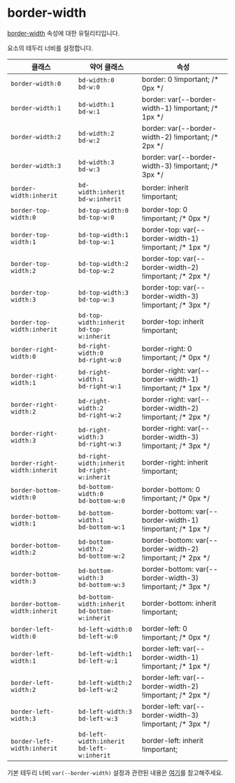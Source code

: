 # border-width

[border-width](https://developer.mozilla.org/en-US/docs/Web/CSS/border-width) 속성에 대한 유틸리티입니다.

요소의 테두리 너비를 설정합니다.

<table>
  <thead>
    <tr>
      <th scope="col">클래스</th>
      <th scope="col">약어 클래스</th>
      <th scope="col">속성</th>
    </tr>
  </thead>
  <tbody>
<tr>
  <td><code>border-width:0</code></td>
  <td>
    <code>bd-width:0</code>
    <br />
    <code>bd-w:0</code>
  </td>
  <td><span class="code">border: 0 !important;</span> <span class="c:weak">/* 0px */</span></td>
</tr>

<tr>
  <td><code>border-width:1</code></td>
  <td>
    <code>bd-width:1</code>
    <br />
    <code>bd-w:1</code>
  </td>
  <td><span class="code">border: var(--border-width-1) !important;</span> <span class="c:weak">/* 1px */</span></td>
</tr>

<tr>
  <td><code>border-width:2</code></td>
  <td>
    <code>bd-width:2</code>
    <br />
    <code>bd-w:2</code>
  </td>
  <td><span class="code">border: var(--border-width-2) !important;</span> <span class="c:weak">/* 2px */</span></td>
</tr>

<tr>
  <td><code>border-width:3</code></td>
  <td>
    <code>bd-width:3</code>
    <br />
    <code>bd-w:3</code>
  </td>
  <td><span class="code">border: var(--border-width-3) !important;</span> <span class="c:weak">/* 3px */</span></td>
</tr>

<tr>
  <td><code>border-width:inherit</code></td>
  <td>
    <code>bd-width:inherit</code>
    <br />
    <code>bd-w:inherit</code>
  </td>
  <td><span class="code">border: inherit !important;</span></td>
</tr>

<tr>
  <td><code>border-top-width:0</code></td>
  <td>
    <code>bd-top-width:0</code>
    <br />
    <code>bd-top-w:0</code>
  </td>
  <td><span class="code">border-top: 0 !important;</span> <span class="c:weak">/* 0px */</span></td>
</tr>

<tr>
  <td><code>border-top-width:1</code></td>
  <td>
    <code>bd-top-width:1</code>
    <br />
    <code>bd-top-w:1</code>
  </td>
  <td><span class="code">border-top: var(--border-width-1) !important;</span> <span class="c:weak">/* 1px */</span></td>
</tr>

<tr>
  <td><code>border-top-width:2</code></td>
  <td>
    <code>bd-top-width:2</code>
    <br />
    <code>bd-top-w:2</code>
  </td>
  <td><span class="code">border-top: var(--border-width-2) !important;</span> <span class="c:weak">/* 2px */</span></td>
</tr>

<tr>
  <td><code>border-top-width:3</code></td>
  <td>
    <code>bd-top-width:3</code>
    <br />
    <code>bd-top-w:3</code>
  </td>
  <td><span class="code">border-top: var(--border-width-3) !important;</span> <span class="c:weak">/* 3px */</span></td>
</tr>

<tr>
  <td><code>border-top-width:inherit</code></td>
  <td>
    <code>bd-top-width:inherit</code>
    <br />
    <code>bd-top-w:inherit</code>
  </td>
  <td><span class="code">border-top: inherit !important;</span></td>
</tr>

<tr>
  <td><code>border-right-width:0</code></td>
  <td>
    <code>bd-right-width:0</code>
    <br />
    <code>bd-right-w:0</code>
  </td>
  <td><span class="code">border-right: 0 !important;</span> <span class="c:weak">/* 0px */</span></td>
</tr>

<tr>
  <td><code>border-right-width:1</code></td>
  <td>
    <code>bd-right-width:1</code>
    <br />
    <code>bd-right-w:1</code>
  </td>
  <td><span class="code">border-right: var(--border-width-1) !important;</span> <span class="c:weak">/* 1px */</span></td>
</tr>

<tr>
  <td><code>border-right-width:2</code></td>
  <td>
    <code>bd-right-width:2</code>
    <br />
    <code>bd-right-w:2</code>
  </td>
  <td><span class="code">border-right: var(--border-width-2) !important;</span> <span class="c:weak">/* 2px */</span></td>
</tr>

<tr>
  <td><code>border-right-width:3</code></td>
  <td>
    <code>bd-right-width:3</code>
    <br />
    <code>bd-right-w:3</code>
  </td>
  <td><span class="code">border-right: var(--border-width-3) !important;</span> <span class="c:weak">/* 3px */</span></td>
</tr>

<tr>
  <td><code>border-right-width:inherit</code></td>
  <td>
    <code>bd-right-width:inherit</code>
    <br />
    <code>bd-right-w:inherit</code>
  </td>
  <td><span class="code">border-right: inherit !important;</span></td>
</tr>
<tr>
  <td><code>border-bottom-width:0</code></td>
  <td>
    <code>bd-bottom-width:0</code>
    <br />
    <code>bd-bottom-w:0</code>
  </td>
  <td><span class="code">border-bottom: 0 !important;</span> <span class="c:weak">/* 0px */</span></td>
</tr>

<tr>
  <td><code>border-bottom-width:1</code></td>
  <td>
    <code>bd-bottom-width:1</code>
    <br />
    <code>bd-bottom-w:1</code>
  </td>
  <td><span class="code">border-bottom: var(--border-width-1) !important;</span> <span class="c:weak">/* 1px */</span></td>
</tr>

<tr>
  <td><code>border-bottom-width:2</code></td>
  <td>
    <code>bd-bottom-width:2</code>
    <br />
    <code>bd-bottom-w:2</code>
  </td>
  <td><span class="code">border-bottom: var(--border-width-2) !important;</span> <span class="c:weak">/* 2px */</span></td>
</tr>

<tr>
  <td><code>border-bottom-width:3</code></td>
  <td>
    <code>bd-bottom-width:3</code>
    <br />
    <code>bd-bottom-w:3</code>
  </td>
  <td><span class="code">border-bottom: var(--border-width-3) !important;</span> <span class="c:weak">/* 3px */</span></td>
</tr>

<tr>
  <td><code>border-bottom-width:inherit</code></td>
  <td>
    <code>bd-bottom-width:inherit</code>
    <br />
    <code>bd-bottom-w:inherit</code>
  </td>
  <td><span class="code">border-bottom: inherit !important;</span></td>
</tr>

<tr>
  <td><code>border-left-width:0</code></td>
  <td>
    <code>bd-left-width:0</code>
    <br />
    <code>bd-left-w:0</code>
  </td>
  <td><span class="code">border-left: 0 !important;</span> <span class="c:weak">/* 0px */</span></td>
</tr>

<tr>
  <td><code>border-left-width:1</code></td>
  <td>
    <code>bd-left-width:1</code>
    <br />
    <code>bd-left-w:1</code>
  </td>
  <td><span class="code">border-left: var(--border-width-1) !important;</span> <span class="c:weak">/* 1px */</span></td>
</tr>

<tr>
  <td><code>border-left-width:2</code></td>
  <td>
    <code>bd-left-width:2</code>
    <br />
    <code>bd-left-w:2</code>
  </td>
  <td><span class="code">border-left: var(--border-width-2) !important;</span> <span class="c:weak">/* 2px */</span></td>
</tr>

<tr>
  <td><code>border-left-width:3</code></td>
  <td>
    <code>bd-left-width:3</code>
    <br />
    <code>bd-left-w:3</code>
  </td>
  <td><span class="code">border-left: var(--border-width-3) !important;</span> <span class="c:weak">/* 3px */</span></td>
</tr>

<tr>
  <td><code>border-left-width:inherit</code></td>
  <td>
    <code>bd-left-width:inherit</code>
    <br />
    <code>bd-left-w:inherit</code>
  </td>
  <td><span class="code">border-left: inherit !important;</span></td>
</tr>

  </tbody>

</table>

기본 테두리 너비 `var(--border-width)` 설정과 관련된 내용은 [여기](../../variables/border-width.md)를 참고해주세요.
